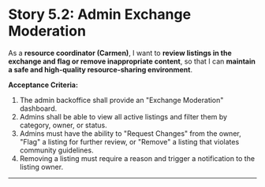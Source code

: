# Story 5.2: Admin Exchange Moderation

As a **resource coordinator (Carmen)**,
I want to **review listings in the exchange and flag or remove inappropriate content**,
so that I can **maintain a safe and high-quality resource-sharing environment**.

**Acceptance Criteria:**
1.  The admin backoffice shall provide an "Exchange Moderation" dashboard.
2.  Admins shall be able to view all active listings and filter them by category, owner, or status.
3.  Admins must have the ability to "Request Changes" from the owner, "Flag" a listing for further review, or "Remove" a listing that violates community guidelines.
4.  Removing a listing must require a reason and trigger a notification to the listing owner.

---

